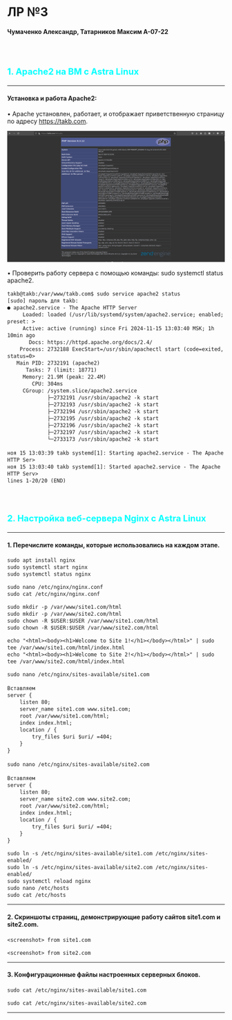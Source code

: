 # ЛР №3
#### Чумаченко Александр, Татарников Максим А-07-22
<br><br>



<p style="color: aqua; font-weight: bold; font-size: 20px;">1. Apache2 на ВМ c Astra Linux</p>

---

#### 	Установка и работа Apache2:
•	Apache установлен, работает, и отображает приветственную страницу по адресу https://takb.com.

![info.php](image.png)

•	Проверить работу сервера с помощью команды:
sudo systemctl status apache2.
```
takb@takb:/var/www/takb.com$ sudo service apache2 status
[sudo] пароль для takb: 
● apache2.service - The Apache HTTP Server
     Loaded: loaded (/usr/lib/systemd/system/apache2.service; enabled; preset: >
     Active: active (running) since Fri 2024-11-15 13:03:40 MSK; 1h 10min ago
       Docs: https://httpd.apache.org/docs/2.4/
    Process: 2732188 ExecStart=/usr/sbin/apachectl start (code=exited, status=0>
   Main PID: 2732191 (apache2)
      Tasks: 7 (limit: 18771)
     Memory: 21.9M (peak: 22.4M)
        CPU: 304ms
     CGroup: /system.slice/apache2.service
             ├─2732191 /usr/sbin/apache2 -k start
             ├─2732193 /usr/sbin/apache2 -k start
             ├─2732194 /usr/sbin/apache2 -k start
             ├─2732195 /usr/sbin/apache2 -k start
             ├─2732196 /usr/sbin/apache2 -k start
             ├─2732197 /usr/sbin/apache2 -k start
             └─2733173 /usr/sbin/apache2 -k start

ноя 15 13:03:39 takb systemd[1]: Starting apache2.service - The Apache HTTP Ser>
ноя 15 13:03:40 takb systemd[1]: Started apache2.service - The Apache HTTP Serv>
lines 1-20/20 (END)
```

<br><br>

<p style="color: aqua; font-weight: bold; font-size: 20px;">2. Настройка веб-сервера Nginx c Astra Linux</p>

---

#### 1. Перечислите команды, которые использовались на каждом этапе.

```
sudo apt install nginx
sudo systemctl start nginx
sudo systemctl status nginx
```

```
sudo nano /etc/nginx/nginx.conf
sudo cat /etc/nginx/nginx.conf
```

```
sudo mkdir -p /var/www/site1.com/html
sudo mkdir -p /var/www/site2.com/html
sudo chown -R $USER:$USER /var/www/site1.com/html
sudo chown -R $USER:$USER /var/www/site2.com/html
```

```
echo "<html><body><h1>Welcome to Site 1!</h1></body></html>" | sudo tee /var/www/site1.com/html/index.html
echo "<html><body><h1>Welcome to Site 2!</h1></body></html>" | sudo tee /var/www/site2.com/html/index.html
```

```
sudo nano /etc/nginx/sites-available/site1.com

Вставляем
server {
    listen 80;
    server_name site1.com www.site1.com;
    root /var/www/site1.com/html;
    index index.html;
    location / {
        try_files $uri $uri/ =404;
    }
}

sudo nano /etc/nginx/sites-available/site2.com

Вставляем
server {
    listen 80;
    server_name site2.com www.site2.com;
    root /var/www/site2.com/html;
    index index.html;
    location / {
        try_files $uri $uri/ =404;
    }
}
```

```
sudo ln -s /etc/nginx/sites-available/site1.com /etc/nginx/sites-enabled/
sudo ln -s /etc/nginx/sites-available/site2.com /etc/nginx/sites-enabled/
sudo systemctl reload nginx
sudo nano /etc/hosts
sudo cat /etc/hosts
```

---

#### 2. Скриншоты страниц, демонстрирующие работу сайтов site1.com и site2.com.

```
<screenshot> from site1.com
```

```
<screenshot> from site2.com
```

---

#### 3. Конфигурационные файлы настроенных серверных блоков.

```
sudo cat /etc/nginx/sites-available/site1.com
```

```
sudo cat /etc/nginx/sites-available/site2.com
```

---
